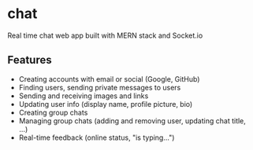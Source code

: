 # chat

Real time chat web app built with MERN stack and Socket.io

## Features

- Creating accounts with email or social (Google, GitHub)
- Finding users, sending private messages to users
- Sending and receiving images and links
- Updating user info (display name, profile picture, bio)
- Creating group chats
- Managing group chats (adding and removing user, updating chat title, ...)
- Real-time feedback (online status, "is typing...")
